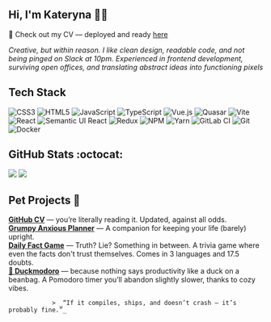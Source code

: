 ## Hi, I'm Kateryna 👩‍💻

📄 Check out my CV — deployed and ready [here](https://katiadobra.github.io/cv/)

*Creative, but within reason. I like clean design, readable code, and not being pinged on Slack at 10pm.*
*Experienced in frontend development, surviving open offices, and translating abstract ideas into functioning pixels*

## Tech Stack
![CSS3](https://img.shields.io/badge/css3-%231572B6.svg?style=for-the-badge&logo=css3&logoColor=white) ![HTML5](https://img.shields.io/badge/html5-%23E34F26.svg?style=for-the-badge&logo=html5&logoColor=white) ![JavaScript](https://img.shields.io/badge/javascript-%23323330.svg?style=for-the-badge&logo=javascript&logoColor=%23F7DF1E) ![TypeScript](https://img.shields.io/badge/typescript-%23007ACC.svg?style=for-the-badge&logo=typescript&logoColor=white) ![Vue.js](https://img.shields.io/badge/vue.js-%2335495e.svg?style=for-the-badge&logo=vuedotjs&logoColor=%234FC08D) ![Quasar](https://img.shields.io/badge/Quasar-16B7FB?style=for-the-badge&logo=quasar&logoColor=black) ![Vite](https://img.shields.io/badge/vite-%23646CFF.svg?style=for-the-badge&logo=vite&logoColor=white) ![React](https://img.shields.io/badge/react-%2320232a.svg?style=for-the-badge&logo=react&logoColor=%2361DAFB) ![Semantic UI React](https://img.shields.io/badge/Semantic%20UI%20React-%2335BDB2.svg?style=for-the-badge&logo=SemanticUIReact&logoColor=white) ![Redux](https://img.shields.io/badge/redux-%23593d88.svg?style=for-the-badge&logo=redux&logoColor=white) ![NPM](https://img.shields.io/badge/NPM-%23CB3837.svg?style=for-the-badge&logo=npm&logoColor=white) ![Yarn](https://img.shields.io/badge/yarn-%232C8EBB.svg?style=for-the-badge&logo=yarn&logoColor=white) ![GitLab CI](https://img.shields.io/badge/gitlab%20CI-%23181717.svg?style=for-the-badge&logo=gitlab&logoColor=white) ![Git](https://img.shields.io/badge/git-%23F05033.svg?style=for-the-badge&logo=git&logoColor=white) ![Docker](https://img.shields.io/badge/docker-%230db7ed.svg?style=for-the-badge&logo=docker&logoColor=white)
## GitHub Stats :octocat:
![](https://nirzak-streak-stats.vercel.app/?user=katiadobra&theme=ambient_gradient&hide_border=false) ![](https://github-readme-stats.vercel.app/api/top-langs/?username=katiadobra&theme=ambient_gradient&hide_border=false&include_all_commits=true&count_private=false&layout=compact)

<!-- Proudly created with GPRM ( https://gprm.itsvg.in ) -->

## Pet Projects :hatching_chick:

[**GitHub CV**](https://katiadobra.github.io/cv/) — you’re literally reading it. Updated, against all odds.  
[**Grumpy Anxious Planner**](https://github.com/katiadobra/grumpy-planner) — A companion for keeping your life (barely) upright.  
[**Daily Fact Game**](https://katiadobra.github.io/daily-fact-game/) — Truth? Lie? Something in between. A trivia game where even the facts don't trust themselves. Comes in 3 languages and 17.5 doubts.  
[**🦆 Duckmodoro**](https://katiadobra.github.io/Duckmodoro/) — because nothing says productivity like a duck on a beanbag. A Pomodoro timer you’ll abandon slightly slower, thanks to cozy vibes.


                      
                > _“If it compiles, ships, and doesn’t crash — it’s probably fine.”_

